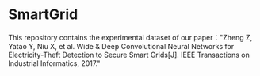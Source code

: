 # SmartGrid

This repository contains the experimental dataset of our paper："Zheng Z, Yatao Y, Niu X, et al. Wide & Deep Convolutional Neural Networks for Electricity-Theft Detection to Secure Smart Grids[J]. IEEE Transactions on Industrial Informatics, 2017."
